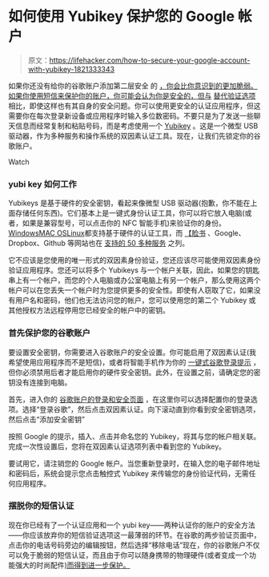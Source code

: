 # 如何使用 Yubikey 保护您的 Google 帐户

> 原文：<https://lifehacker.com/how-to-secure-your-google-account-with-yubikey-1821333343>

如果你还没有给你的谷歌账户添加第二层安全 的 [，你会比你意识到的更加脆弱。如果你使用短信来保护你的账户，你可能会认为你是安全的，但与](https://lifehacker.com/plug-the-security-holes-in-your-two-factor-authenticati-1798403323) [替代验证选项](https://lifehacker.com/which-form-of-two-factor-authentication-should-i-use-1784769336) 相比，即使这样也有其自身的安全问题。你可以使用更安全的认证应用程序，但这需要你在每次登录新设备或应用程序时输入多位数密码。不要只是为了发送一些聊天信息而经常复制和粘贴号码，而是考虑使用一个 [Yubikey](https://lifehacker.com/gifts-for-the-privacy-loving-person-in-your-life-1821227116) 。这是一个微型 USB 驱动器，作为多种服务和操作系统的双因素认证工具。现在，让我们先锁定你的谷歌账户。

Watch

### **yubi key 如何工作**

Yubikeys 是基于硬件的安全密钥，看起来像微型 USB 驱动器(抱歉，你不能在上面存储任何东西)。它们基本上是一键式身份认证工具，你可以将它放入电脑(或者，如果是兼容型号，可以点击你的 NFC 智能手机)来验证你的身份。[Windows](https://www.yubico.com/why-yubico/for-business/computer-login/windows-login/)[MAC OS](https://www.yubico.com/support/knowledge-base/categories/articles/how-to-use-your-yubikey-with-macos-sierra/)[Linux](https://www.yubico.com/why-yubico/for-business/computer-login/linux_login/)都支持基于硬件的认证工具，而 [【脸书](https://www.yubico.com/why-yubico/for-individuals/facebook/) 、Google、Dropbox、Github 等网站也在 [支持的 50 多种服务](https://www.yubico.com/solutions/#) 之列。

它不应该是您使用的唯一形式的双因素身份验证，您还应该尽可能使用双因素身份验证应用程序。您还可以将多个 Yubikeys 与一个帐户关联，因此，如果您的钥匙串上有一个帐户，而您的个人电脑或办公室电脑上有另一个帐户，那么使用这两个帐户可以在您丢失一个帐户时为您提供更多的安全性。即使有人窃取了它，如果没有用户名和密码，他们也无法访问您的帐户，您可以使用您的第二个 Yubikey 或其他授权方法远程停用您已经安全的帐户中的密钥。

### **首先保护您的谷歌账户**

要设置安全密钥，你需要进入谷歌账户的安全设置。你可能启用了双因素认证(我希望使用应用程序而不是短信)，或者将智能手机作为你的 [一键式谷歌登录提示](https://lifehacker.com/googles-one-tap-two-factor-authentication-will-show-inf-1792667945) ，但你必须禁用后者才能启用你的硬件安全密钥。此外，在设置之前，请确定您的密钥没有连接到电脑。

首先，进入你的 [谷歌账户的登录和安全页面](https://myaccount.google.com/security) ，在这里你可以选择配置你的登录选项。选择“登录谷歌”，然后点击双因素认证。向下滚动直到你看到安全密钥选项，然后点击“添加安全密钥”

按照 Google 的提示，插入、点击并命名您的 Yubikey，将其与您的帐户相关联。完成一次性设置后，您将在双因素认证选项列表中看到您的 Yubikey。

要试用它，请注销您的 Google 帐户。当您重新登录时，在输入您的电子邮件地址和密码后，系统会提示您点击触控式 Yubikey 来传输您的身份验证代码，无需任何应用程序。

### **摆脱你的短信认证**

现在你已经有了一个认证应用和一个 yubi key——两种认证你的账户的安全方法——你应该放弃你的短信验证选项这一最薄弱的环节。在谷歌的两步验证页面中，点击你的电话号码旁边的编辑按钮，然后选择“移除电话”现在，你的谷歌账户不仅可以免于脆弱的短信认证，而且由于你可以随身携带的物理硬件(或者变成一个功能强大的时尚配件[)而得到进一步保护。](https://motherboard.vice.com/en_us/article/vbze3d/yubikey-earrings)